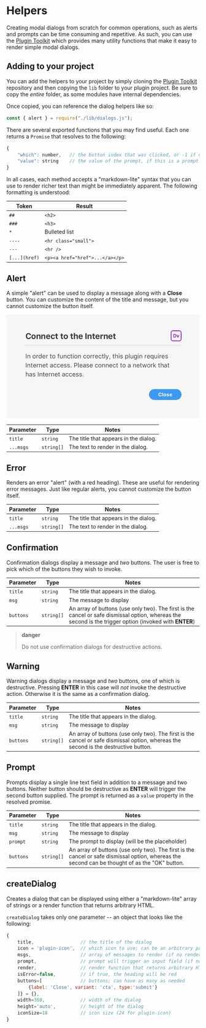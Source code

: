# Helpers

Creating modal dialogs from scratch for common operations, such as alerts and prompts can be time consuming and repetitive. As such, you can use the [Plugin Toolkit](https://github.com/AdobeXD/Plugin-Toolkit) which provides many utility functions that make it easy to render simple modal dialogs.

## Adding to your project

You can add the helpers to your project by simply cloning the [Plugin Toolkit](https://github.com/AdobeXD/Plugin-Toolkit) repository and then copying the `lib` folder to your plugin project. Be sure to copy the _entire_ folder, as some modules have internal dependencies.

Once copied, you can reference the dialog helpers like so:

```js
const { alert } = require("./lib/dialogs.js");
```

There are several exported functions that you may find useful. Each one returns a `Promise` that resolves to the following:

```js
{
    "which": number,   // the button index that was clicked, or -1 if no button index is found
    "value": string    // the value of the prompt, if this is a prompt dialog
}
```

In all cases, each method accepts a "markdown-lite" syntax that you can use to render richer text than might be immediately apparent. The following formatting is understood:

Token        | Result
-------------|-----------------------
`##`         | `<h2>`
`###`        | `<h3>`
`* `         | Bulleted list
`----`       | `<hr class="small">`
`---`        | `<hr />`
`[...](href)`| `<p><a href="href">...</a></p>`

## Alert

A simple "alert" can be used to display a message along with a **Close** button. You can customize the content of the title and message, but you cannot customize the button itself.

![Example Alert](../assets/helper-alert.png)

Parameter | Type       | Notes
----------|------------|---------------
`title`   | `string`   | The title that appears in the dialog.
`...msgs` | `string[]` | The text to render in the dialog.

## Error

Renders an error "alert" (with a red heading). These are useful for rendering error messages. Just like regular alerts, you cannot customize the button itself.

Parameter | Type       | Notes
----------|------------|---------------
`title`   | `string`   | The title that appears in the dialog.
`...msgs` | `string[]` | The text to render in the dialog.

## Confirmation

Confirmation dialogs display a message and _two_ buttons. The user is free to pick which of the buttons they wish to invoke.

Parameter | Type       | Notes
----------|------------|---------------
`title`   | `string`   | The title that appears in the dialog.
`msg`     | `string`   | The message to display
`buttons` | `string[]` | An array of buttons (use only two). The first is the cancel or safe dismissal option, whereas the second is the trigger option (invoked with **ENTER**)

> **danger**
>
> Do not use confirmation dialogs for destructive actions.

## Warning

Warning dialogs display a message and _two_ buttons, one of which is destructive. Pressing **ENTER** in this case will _not_ invoke the destructive action. Otherwise it is the same as a confirmation dialog.

Parameter | Type       | Notes
----------|------------|---------------
`title`   | `string`   | The title that appears in the dialog.
`msg`     | `string`   | The message to display
`buttons` | `string[]` | An array of buttons (use only two). The first is the cancel or safe dismissal option, whereas the second is the destructive button.

## Prompt

Prompts display a single line text field in addition to a message and two buttons. Neither button should be destructive as **ENTER** will trigger the second button supplied. The prompt is returned as a `value` property in the resolved promise.

Parameter | Type       | Notes
----------|------------|---------------
`title`   | `string`   | The title that appears in the dialog.
`msg`     | `string`   | The message to display
`prompt`  | `string`   | The prompt to display (will be the placeholder)
`buttons` | `string[]` | An array of buttons (use only two). The first is the cancel or safe dismissal option, whereas the second can be thought of as the "OK" button.

## createDialog

Creates a dialog that can be displayed using either a "markdown-lite" array of strings or a render function that returns arbitrary HTML.

`createDialog` takes only one parameter -- an object that looks like the following:

```js
{
    title,                 // the title of the dialog
    icon = 'plugin-icon',  // which icon to use; can be an arbitrary path
    msgs,                  // array of messages to render (if no render fn)
    prompt,                // prompt will trigger an input field (if no render fn)
    render,                // render function that returns arbitrary HTML
    isError=false,         // if true, the heading will be red
    buttons=[              // buttons; can have as many as needed
        {label: 'Close', variant: 'cta', type:'submit'}
    ]} = {},
    width=360,             // width of the dialog
    height='auto',         // height of the dialog
    iconSize=18            // icon size (24 for plugin-icon)
}
```

